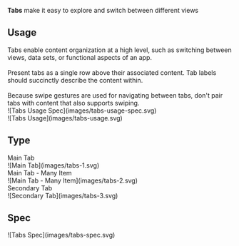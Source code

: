 **Tabs** make it easy to explore and switch between different views

## Usage
<div data-insert-component="ImageGrid">
  <div>
    Tabs enable content organization at a high level, such as switching between views, data sets, or functional aspects of an app.
    <br /><br />
    Present tabs as a single row above their associated content. Tab labels should succinctly describe the content within.
    <br /><br />
    Because swipe gestures are used for navigating between tabs, don't pair tabs with content that also supports swiping.
    <div class="img-width-initial mt-16">
      ![Tabs Usage Spec](images/tabs-usage-spec.svg)
    </div>
  </div>
  <div class="img-block">
    ![Tabs Usage](images/tabs-usage.svg)
  </div>
</div>

## Type

<div data-insert-component="ImageGrid">
  <div>
    Main Tab<br />
    ![Main Tab](images/tabs-1.svg)
  </div>
  <div>
    Main Tab - Many Item<br />
    ![Main Tab - Many Item](images/tabs-2.svg)
  </div>
  <div>
    Secondary Tab<br />
    ![Secondary Tab](images/tabs-3.svg)
  </div>
</div>

## Spec

<div data-insert-component="ImageGrid">
  <div>
    ![Tabs Spec](images/tabs-spec.svg)
  </div>
  <div>
  </div>
  <div>
  </div>
</div>
